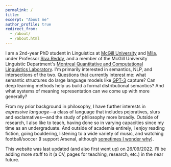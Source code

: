 ```yaml
---
permalink: /
title: 
excerpt: "About me"
author_profile: true
redirect_from: 
  - /about/
  - /about.html
---
```


I am a 2nd-year PhD student in Linguistics at <a href="https://www.mcgill.ca/linguistics/">McGill University</a> and <a href="https://mila.quebec/en/">Mila</a>, under Professor <a href="https://sivareddy.in/">Siva Reddy</a>, and a member of the McGill University Linguistic Department's <a href="https://mcqll.org/">Montreal Quantitative and Computational Linguistics Laboratory</a>. I'm primarily interested in semantics, NLP, and intersections of the two. Questions that currently interest me: what semantic structures do large language models like <a href="https://www.vox.com/future-perfect/21355768/gpt-3-ai-openai-turing-test-language">GPT-3</a> capture? Can deep learning methods help us build a formal distributional semantics? And what systems of meaning representation can we come up with more generally?

From my prior background in philosophy, I have further interests in _expressive language_—a class of language that includes pejoratives, slurs and exclamatives—and the study of philosophy more broadly. Outside of research, I also like to teach, having done so in varying capacities since my time as an undergraduate. And outside of academia entirely, I enjoy reading fiction, going bouldering, listening to a wide variety of music, and watching football/soccer (I support Arsenal, although <a href="https://i.imgur.com/LOMjTy9.jpg">sometimes I wonder why</a>).

This website was last updated (and also first went up) on 26/09/2022. I'll be adding more stuff to it (a CV, pages for teaching, research, etc.) in the near future.